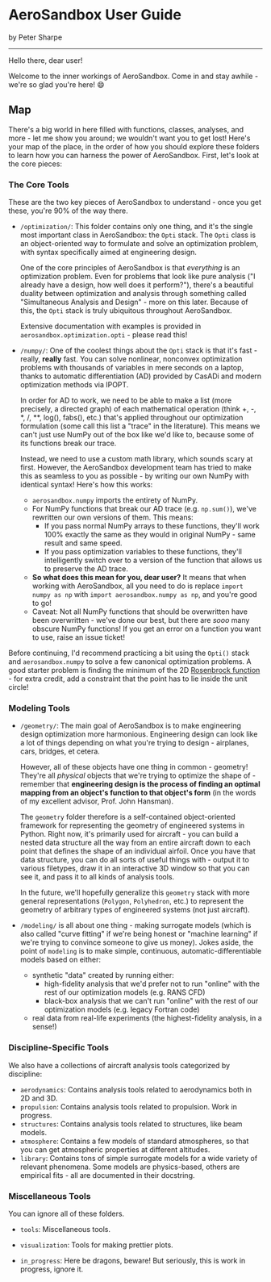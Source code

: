 # AeroSandbox User Guide

by Peter Sharpe

----------

Hello there, dear user!

Welcome to the inner workings of AeroSandbox. Come in and stay awhile - we're so glad you're here! :smile:

## Map

There's a big world in here filled with functions, classes, analyses, and more - let me show you around; we wouldn't want you to get lost! Here's your map of the place, in the order of how you should explore these folders to learn how you can harness the power of AeroSandbox. First, let's look at the core pieces:

### The Core Tools

These are the two key pieces of AeroSandbox to understand - once you get these, you're 90% of the way there.

* `/optimization/`: This folder contains only one thing, and it's the single most important class in AeroSandbox: the `Opti` stack. The `Opti` class is an object-oriented way to formulate and solve an optimization problem, with syntax specifically aimed at engineering design. 

	One of the core principles of AeroSandbox is that *everything* is an optimization problem. Even for problems that look like pure analysis ("I already have a design, how well does it perform?"), there's a beautiful duality between optimization and analysis through something called "Simultaneous Analysis and Design" - more on this later. Because of this, the `Opti` stack is truly ubiquitous throughout AeroSandbox.

	Extensive documentation with examples is provided in `aerosandbox.optimization.opti` - please read this!

* `/numpy/`: One of the coolest things about the `Opti` stack is that it's fast - really, **really** fast. You can solve nonlinear, nonconvex optimization problems with thousands of variables in mere seconds on a laptop, thanks to automatic differentiation (AD) provided by CasADi and modern optimization methods via IPOPT. 

	In order for AD to work, we need to be able to make a list (more precisely, a directed graph) of each mathematical operation (think +, -, *, /, **, log(), fabs(), etc.) that's applied throughout our optimization formulation (some call this list a "trace" in the literature). This means we can't just use NumPy out of the box like we'd like to, because some of its functions break our trace.

	Instead, we need to use a custom math library, which sounds scary at first. However, the AeroSandbox development team has tried to make this as seamless to you as possible - by writing our own NumPy with identical syntax! Here's how this works:

	* `aerosandbox.numpy` imports the entirety of NumPy.
	* For NumPy functions that break our AD trace (e.g. `np.sum()`), we've rewritten our own versions of them. This means:
		* If you pass normal NumPy arrays to these functions, they'll work 100% exactly the same as they would in original NumPy - same result and same speed.
		* If you pass optimization variables to these functions, they'll intelligently switch over to a version of the function that allows us to preserve the AD trace.
	* **So what does this mean for you, dear user?** It means that when working with AeroSandbox, all you need to do is replace `import numpy as np` with `import aerosandbox.numpy as np`, and you're good to go!
	* Caveat: Not all NumPy functions that should be overwritten have been overwritten - we've done our best, but there are *sooo* many obscure NumPy functions! If you get an error on a function you want to use, raise an issue ticket!

Before continuing, I'd recommend practicing a bit using the `Opti()` stack and `aerosandbox.numpy` to solve a few canonical optimization problems. A good starter problem is finding the minimum of the 2D [Rosenbrock function](https://en.wikipedia.org/wiki/Rosenbrock_function) - for extra credit, add a constraint that the point has to lie inside the unit circle!

### Modeling Tools

* `/geometry/`: The main goal of AeroSandbox is to make engineering design optimization more harmonious. Engineering design can look like a lot of things depending on what you're trying to design - airplanes, cars, bridges, et cetera. 

	However, all of these objects have one thing in common - geometry! They're all *physical* objects that we're trying to optimize the shape of - remember that **engineering design is the process of finding an optimal mapping from an object's function to that object's form** (in the words of my excellent advisor, Prof. John Hansman).

	The `geometry` folder therefore is a self-contained object-oriented framework for representing the geometry of engineered systems in Python. Right now, it's primarily used for aircraft - you can build a nested data structure all the way from an entire aircraft down to each point that defines the shape of an individual airfoil. Once you have that data structure, you can do all sorts of useful things with - output it to various filetypes, draw it in an interactive 3D window so that you can see it, and pass it to all kinds of analysis tools.

	In the future, we'll hopefully generalize this `geometry` stack with more general representations (`Polygon`, `Polyhedron`, etc.) to represent the geometry of arbitrary types of engineered systems (not just aircraft).

* `/modeling/` is all about one thing - making surrogate models (which is also called "curve fitting" if we're being honest or "machine learning" if we're trying to convince someone to give us money). Jokes aside, the point of `modeling` is to make simple, continuous, automatic-differentiable models based on either:

	* synthetic "data" created by running either:
		* high-fidelity analysis that we'd prefer not to run "online" with the rest of our optimization models (e.g. RANS CFD)
		* black-box analysis that we can't run "online" with the rest of our optimization models (e.g. legacy Fortran code)
	* real data from real-life experiments (the highest-fidelity analysis, in a sense!)

### Discipline-Specific Tools

We also have a collections of aircraft analysis tools categorized by discipline:

* `aerodynamics`: Contains analysis tools related to aerodynamics both in 2D and 3D.
* `propulsion`: Contains analysis tools related to propulsion. Work in progress.
* `structures`: Contains analysis tools related to structures, like beam models.
* `atmosphere`: Contains a few models of standard atmospheres, so that you can get atmospheric properties at different altitudes.
* `library`: Contains tons of simple surrogate models for a wide variety of relevant phenomena. Some models are physics-based, others are empirical fits - all are documented in their docstring.

### Miscellaneous Tools

You can ignore all of these folders.

* `tools`: Miscellaneous tools.
* `visualization`: Tools for making prettier plots.

* `in_progress`: Here be dragons, beware! But seriously, this is work in progress, ignore it.